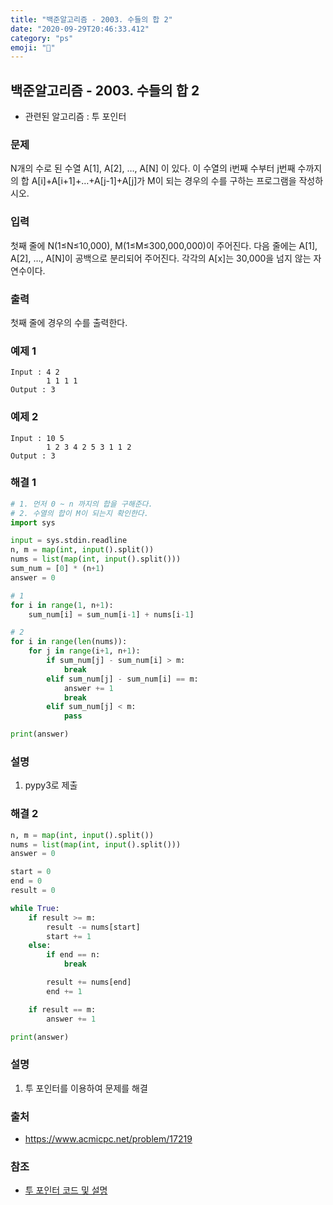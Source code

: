```yaml
---
title: "백준알고리즘 - 2003. 수들의 합 2"
date: "2020-09-29T20:46:33.412"
category: "ps"
emoji: "🌄"
---
```


## 백준알고리즘 - 2003. 수들의 합 2

- 관련된 알고리즘 : 투 포인터

### 문제

N개의 수로 된 수열 A[1], A[2], …, A[N] 이 있다. 이 수열의 i번째 수부터 j번째 수까지의 합 A[i]+A[i+1]+…+A[j-1]+A[j]가 M이 되는 경우의 수를 구하는 프로그램을 작성하시오.

### 입력

첫째 줄에 N(1≤N≤10,000), M(1≤M≤300,000,000)이 주어진다. 다음 줄에는 A[1], A[2], …, A[N]이 공백으로 분리되어 주어진다. 각각의 A[x]는 30,000을 넘지 않는 자연수이다.

### 출력

첫째 줄에 경우의 수를 출력한다.

### 예제 1

```
Input : 4 2
        1 1 1 1
Output : 3
```

### 예제 2

```
Input : 10 5
        1 2 3 4 2 5 3 1 1 2
Output : 3
```

### 해결 1

```python
# 1. 먼저 0 ~ n 까지의 합을 구해준다.
# 2. 수열의 합이 M이 되는지 확인한다.
import sys

input = sys.stdin.readline
n, m = map(int, input().split())
nums = list(map(int, input().split()))
sum_num = [0] * (n+1)
answer = 0

# 1
for i in range(1, n+1):
    sum_num[i] = sum_num[i-1] + nums[i-1]

# 2
for i in range(len(nums)):
    for j in range(i+1, n+1):
        if sum_num[j] - sum_num[i] > m:
            break
        elif sum_num[j] - sum_num[i] == m:
            answer += 1
            break
        elif sum_num[j] < m:
            pass

print(answer)
```

### 설명

1. pypy3로 제출

### 해결 2

```python
n, m = map(int, input().split())
nums = list(map(int, input().split()))
answer = 0

start = 0
end = 0
result = 0

while True:
    if result >= m:
        result -= nums[start]
        start += 1
    else:
        if end == n:
            break

        result += nums[end]
        end += 1

    if result == m:
        answer += 1

print(answer)
```

### 설명

1. 투 포인터를 이용하여 문제를 해결

### 출처

- https://www.acmicpc.net/problem/17219

### 참조

- [투 포인터 코드 및 설명](https://rebas.kr/765)